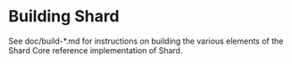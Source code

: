 Building Shard
================

See doc/build-*.md for instructions on building the various
elements of the Shard Core reference implementation of Shard.
